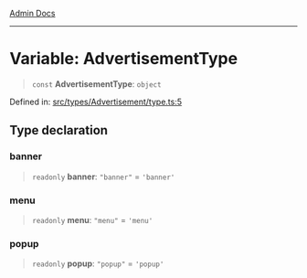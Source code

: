 [Admin Docs](/)

***

# Variable: AdvertisementType

> `const` **AdvertisementType**: `object`

Defined in: [src/types/Advertisement/type.ts:5](https://github.com/PalisadoesFoundation/talawa-admin/blob/main/src/types/Advertisement/type.ts#L5)

## Type declaration

### banner

> `readonly` **banner**: `"banner"` = `'banner'`

### menu

> `readonly` **menu**: `"menu"` = `'menu'`

### popup

> `readonly` **popup**: `"popup"` = `'popup'`
